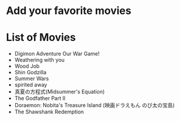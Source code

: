 # Add your favorite movies

# List of Movies
 - Digimon Adventure Our War Game!
 - Weathering with you
 - Wood Job
 - Shin Godzilla
 - Summer Wars
 - spirited away
 - 真夏の方程式(Midsummer's Equation)
 - The Godfather Part II
 - Doraemon: Nobita's Treasure Island (映画ドラえもん のび太の宝島) 
 - The Shawshank Redemption

